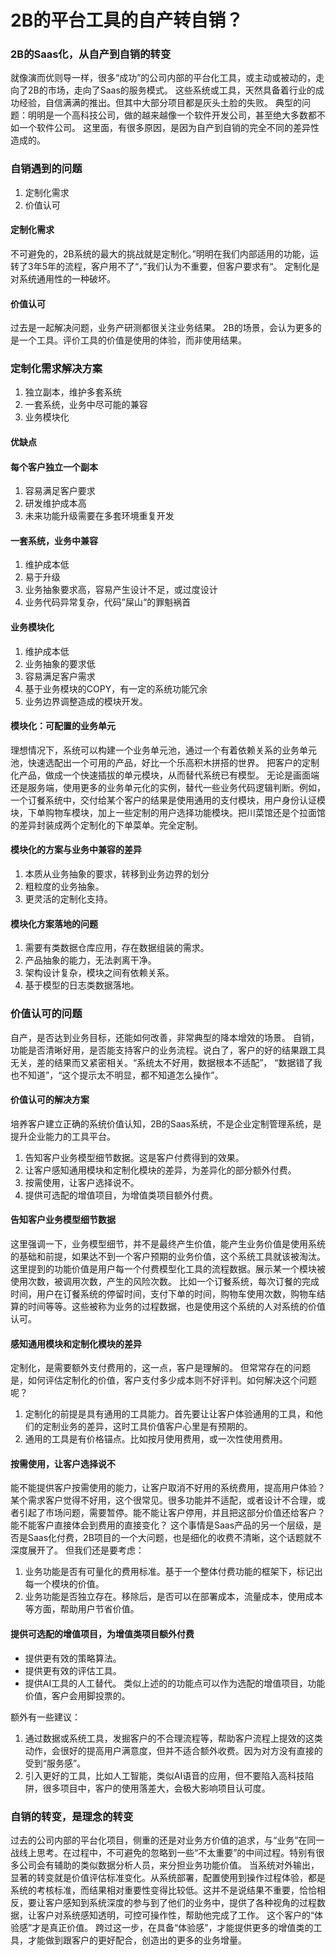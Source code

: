 # 2B的平台工具的自产转自销？


<!--more-->
### 2B的Saas化，从自产到自销的转变
就像演而优则导一样，很多“成功”的公司内部的平台化工具，或主动或被动的，走向了2B的市场，走向了Saas的服务模式。
这些系统或工具，天然具备着行业的成功经验，自信满满的推出。但其中大部分项目都是灰头土脸的失败。
典型的问题：明明是一个高科技公司，做的越来越像一个软件开发公司，甚至绝大多数都不如一个软件公司。
这里面，有很多原因，是因为自产到自销的完全不同的差异性造成的。

### 自销遇到的问题
1. 定制化需求
2. 价值认可

#### 定制化需求
不可避免的，2B系统的最大的挑战就是定制化。”明明在我们内部适用的功能，运转了3年5年的流程，客户用不了“，”我们认为不重要，但客户要求有“。
定制化是对系统通用性的一种破坏。

#### 价值认可
过去是一起解决问题，业务产研测都很关注业务结果。
2B的场景，会认为更多的是一个工具。评价工具的价值是使用的体验，而非使用结果。

### 定制化需求解决方案
1. 独立副本，维护多套系统
2. 一套系统，业务中尽可能的兼容
3. 业务模块化

#### 优缺点
#### 每个客户独立一个副本
1. 容易满足客户要求
2. 研发维护成本高
3. 未来功能升级需要在多套环境重复开发
#### 一套系统，业务中兼容
1. 维护成本低
2. 易于升级
3. 业务抽象要求高，容易产生设计不足，或过度设计
4. 业务代码异常复杂，代码”屎山“的罪魁祸首
#### 业务模块化
1. 维护成本低
2. 业务抽象的要求低
3. 容易满足客户需求
4. 基于业务模块的COPY，有一定的系统功能冗余
5. 业务边界调整造成的模块开发。

#### 模块化：可配置的业务单元
理想情况下，系统可以构建一个业务单元池，通过一个有着依赖关系的业务单元池，快速选配出一个可用的产品，好比一个乐高积木拼搭的世界。
把客户的定制化产品，做成一个快速插拔的单元模块，从而替代系统已有模型。
无论是画面端还是服务端，使用更多的业务单元化的实例，替代一些业务代码逻辑判断。例如，一个订餐系统中，交付给某个客户的结果是使用通用的支付模块，用户身份认证模块，下单购物车模块，加上一些定制的用户选择功能模块。把川菜馆还是个拉面馆的差异封装成两个定制化的下单菜单。完全定制。

#### 模块化的方案与业务中兼容的差异
1. 本质从业务抽象的要求，转移到业务边界的划分
2. 粗粒度的业务抽象。
3. 更灵活的定制化支持。

#### 模块化方案落地的问题
1. 需要有类数据仓库应用，存在数据组装的需求。
2. 产品抽象的能力，无法剥离干净。
3. 架构设计复杂，模块之间有依赖关系。
4. 基于模型的日志类数据落地。

### 价值认可的问题
自产，是否达到业务目标，还能如何改善，非常典型的降本增效的场景。
自销，功能是否清晰好用，是否能支持客户的业务流程。说白了，客户的好的结果跟工具无关，差的结果而又紧密相关。“系统太不好用，数据根本不适配”， “数据错了我也不知道”，“这个提示太不明显，都不知道怎么操作”。

#### 价值认可的解决方案
培养客户建立正确的系统价值认知，2B的Saas系统，不是企业定制管理系统，是提升企业能力的工具平台。
1. 告知客户业务模型细节数据。这是客户付费得到的效果。
2. 让客户感知通用模块和定制化模块的差异，为差异化的部分额外付费。
3. 按需使用，让客户选择说不。
4. 提供可选配的增值项目，为增值类项目额外付费。

#### 告知客户业务模型细节数据
这里强调一下，业务模型细节，并不是最终产生价值，能产生业务价值是使用系统的基础和前提，如果达不到一个客户预期的业务价值，这个系统工具就该被淘汰。
这里提到的功能价值是用户每一个付费模型化工具的流程数据。展示某一个模块被使用次数，被调用次数，产生的风险次数。
比如一个订餐系统，每次订餐的完成时间，用户在订餐系统的停留时间，支付下单的时间，购物车使用次数，购物车结算的时间等等。这些被称为业务的过程数据，也是使用这个系统的人对系统的价值认可。

#### 感知通用模块和定制化模块的差异
定制化，是需要额外支付费用的，这一点，客户是理解的。
但常常存在的问题是，如何评估定制化的价值，客户支付多少成本则不好评判。如何解决这个问题呢？
1. 定制化的前提是具有通用的工具能力。首先要让让客户体验通用的工具，和他们的定制业务的差异，这时工具价值客户心里是有预期的。
2. 通用的工具是有价格锚点。比如按月使用费用，或一次性使用费用。

#### 按需使用，让客户选择说不
能不能提供客户按需使用的能力，让客户取消不好用的系统费用，提高用户体验？
某个需求客户觉得不好用，这个很常见。很多功能并不适配，或者设计不合理，或者引起了市场问题，需要暂停。能不能让客户停用，并且把这部分价值还给客户？能不能客户直接体会到费用的直接变化？
这个事情是Saas产品的另一个层级，是否是Saas化付费，2B项目的一个大问题，也是细化的收费不清晰，这个话题就不深度展开了。
但我们还是要考虑：
1. 业务功能是否有可量化的费用标准。基于一个整体付费功能的框架下，标记出每一个模块的价值。
2. 业务功能是否独立存在。移除后，是否可以在部署成本，流量成本，使用成本等方面，帮助用户节省价值。

#### 提供可选配的增值项目，为增值类项目额外付费
- 提供更有效的策略算法。
- 提供更有效的评估工具。
- 提供AI工具的人工替代。
类似上述的的功能点可以作为选配的增值项目，功能价值，客户会用脚投票的。

额外有一些建议：
1. 通过数据或系统工具，发掘客户的不合理流程等，帮助客户流程上提效的这类动作，会很好的提高用户满意度，但并不适合额外收费。因为对方没有直接的受到“服务感”。
2. 引入更好的工具，比如人工智能，类似AI语音的应用，但不要陷入高科技陷阱，很多项目中，客户的使用落差大，会极大影响项目认可度。

### 自销的转变，是理念的转变
过去的公司内部的平台化项目，侧重的还是对业务方价值的追求，与“业务”在同一战线上思考。在过程中，不可避免的忽略到一些“不太重要”的中间过程。特别有很多公司会有辅助的类似数据分析人员，来分担业务功能价值。
当系统对外输出，显著的转变就是价值评估标准变化。从系统部署，配置使用到操作过程体验，都是系统的考核标准，而结果相对重要性变得比较低。这并不是说结果不重要，恰恰相反，要让客户感知到系统深度的参与到了他们的业务中，提供了各种视角的过程数据，让客户对系统感知透明，可控可操作性，帮助他完成了工作。
这个客户的“体验感”才是真正价值。
跨过这一步，在具备“体验感”，才能提供更多的增值类的工具，才能做到跟客户的更好配合，创造出的更多的业务增量。

<!-- 
### 其他 与本文不相干，避免本次提到
面向资源编程的服务端思想
业务增量提升系统附加值
测试质量的提升，这是单独话题，与任何业务和架构都不相干 
-->
